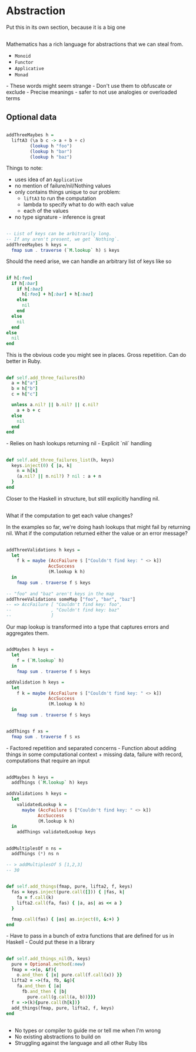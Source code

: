 # Abstraction

<div class="notes">
Put this in its own section, because it is a big one
</div>

##

Mathematics has a rich language for abstractions that we can steal from.

- `Monoid`
- `Functor`
- `Applicative`
- `Monad`

<div class="notes">
- These words might seem strange
- Don't use them to obfuscate or exclude
- Precise meanings - safer to not use analogies or overloaded terms
</div>

## Optional data

##

```haskell
addThreeMaybes h =
  liftA3 (\a b c -> a + b + c)
         (lookup h "foo")
         (lookup h "bar")
         (lookup h "baz")
```

<div class="notes">
Things to note:

- uses idea of an `Applicative`
- no mention of failure/nil/Nothing values
- only contains things unique to our problem:
   + `liftA3` to run the computation
   + lambda to specify what to do with each value
   + each of the values
- no type signature - inference is great
</div>

##

```haskell
-- List of keys can be arbitrarily long.
-- If any aren't present, we get `Nothing`.
addThreeMaybes h keys =
  fmap sum . traverse (`M.lookup` h) $ keys
```

<div class="notes">
Should the need arise, we can handle an arbitrary list of keys like so
</div>

##

```ruby
if h[:foo]
  if h[:bar]
    if h[:baz]
      h[:foo] + h[:bar] + h[:baz]
    else
      nil
    end
  else
    nil
  end
else
  nil
end
```

<div class="notes">
This is the obvious code you might see in places.
Gross repetition.
Can do better in Ruby.
</div>

##

```ruby
def self.add_three_failures(h)
  a = h["a"]
  b = h["b"]
  c = h["c"]

  unless a.nil? || b.nil? || c.nil?
    a + b + c
  else
    nil
  end
end
```

<div class="notes">
- Relies on hash lookups returning nil
- Explicit `nil` handling
</div>

##

```ruby
def self.add_three_failures_list(h, keys)
  keys.inject(0) { |a, k|
    n = h[k]
    (a.nil? || n.nil?) ? nil : a + n
  }
end
```

<div class="notes">
Closer to the Haskell in structure, but still explicitly handling nil.
</div>

##

What if the computation to get each value changes?

<div class="notes">
In the examples so far, we're doing hash lookups that might fail by returning nil.
What if the computation returned either the value or an error message?
</div>

##

```haskell
addThreeValidations h keys =
  let
    f k = maybe (AccFailure $ ["Couldn't find key: " <> k])
                AccSuccess
                (M.lookup k h)
  in
    fmap sum . traverse f $ keys
    
-- "foo" and "baz" aren't keys in the map
addThreeValidations someMap ["foo", "bar", "baz"]
-- => AccFailure [ "Couldn't find key: foo",
--               , "Couldn't find key: baz"
--               ]
```

<div class="notes">
Our map lookup is transformed into a type that captures
errors and aggregates them.
</div>

##

```haskell
addMaybes h keys =
  let
    f = (`M.lookup` h)
  in
    fmap sum . traverse f $ keys

addValidation h keys =
  let
    f k = maybe (AccFailure $ ["Couldn't find key: " <> k])
                AccSuccess
                (M.lookup k h)
  in
    fmap sum . traverse f $ keys
```

##

```haskell
addThings f xs =
  fmap sum . traverse f $ xs
```

<div class="notes">
- Factored repetition and separated concerns
- Function about adding things in some computational context
   + missing data, failure with record, computations that require an input
</div>

##

```haskell
addMaybes h keys =
  addThings (`M.lookup` h) keys
  
addValidations h keys =
  let
    validatedLookup k =
      maybe (AccFailure $ ["Couldn't find key: " <> k])
            AccSuccess
            (M.lookup k h)
  in
    addThings validatedLookup keys
```
 
##
 
```haskell
addMultiplesOf n ns =
  addThings (*) ns n
  
-- > addMultiplesOf 5 [1,2,3]
-- 30
```

##

```ruby
def self.add_things(fmap, pure, lifta2, f, keys)
  fas = keys.inject(pure.call([])) { |fas, k|
    fa = f.call(k)
    lifta2.call(fa, fas) { |a, as| as << a }
  }

  fmap.call(fas) { |as| as.inject(0, &:+) }
end
```

<div class="notes">
- Have to pass in a bunch of extra functions that are defined for us in Haskell
- Could put these in a library
</div>

##

```ruby
def self.add_things_nil(h, keys)
  pure = Optional.method(:new)
  fmap = ->(o, &f){
    o.and_then { |x| pure.call(f.call(x)) }}
  lifta2 = ->(fa, fb, &g){
    fa.and_then { |a|
      fb.and_then { |b|
        pure.call(g.call(a, b))}}}
  f = ->(k){pure.call(h[k])}
  add_things(fmap, pure, lifta2, f, keys)
end
```

##

- No types or compiler to guide me or tell me when I'm wrong
- No existing abstractions to build on
- Struggling against the language and all other Ruby libs

